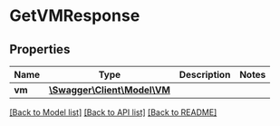 # GetVMResponse

## Properties
Name | Type | Description | Notes
------------ | ------------- | ------------- | -------------
**vm** | [**\Swagger\Client\Model\VM**](VM.md) |  | 

[[Back to Model list]](../../README.md#documentation-for-models) [[Back to API list]](../../README.md#documentation-for-api-endpoints) [[Back to README]](../../README.md)

